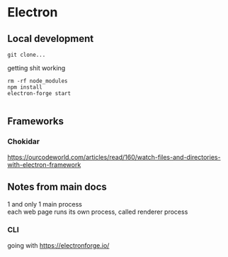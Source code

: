 # Electron

## Local development

```
git clone...
```

getting shit working


```
rm -rf node_modules
npm install
electron-forge start  


```

## Frameworks

### Chokidar
https://ourcodeworld.com/articles/read/160/watch-files-and-directories-with-electron-framework




## Notes from main docs

1 and only 1 main process  
each web page runs its own process, called renderer process  


### CLI

going with https://electronforge.io/

